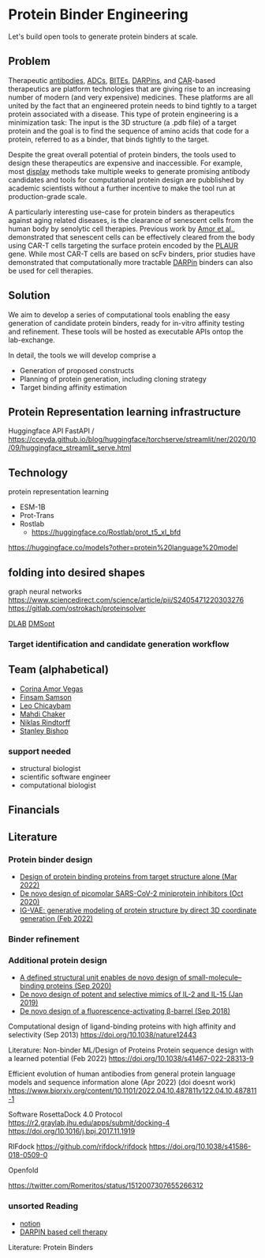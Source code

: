 # Protein Binder Engineering
Let's build open tools to generate protein binders at scale.

## Problem
Therapeutic [antibodies](https://en.wikipedia.org/wiki/Monoclonal_antibody), [ADCs](https://www.nature.com/articles/s41571-021-00470-8), [BITEs](https://en.wikipedia.org/wiki/Bi-specific_T-cell_engager), [DARPins](https://en.wikipedia.org/wiki/DARPin), and [CAR](https://en.wikipedia.org/wiki/Chimeric_antigen_receptor_T_cell)-based therapeutics are platform technologies that are giving rise to an increasing number of modern (and very expensive) medicines. These platforms are all united by the fact that an engineered protein needs to bind tightly to a target protein associated with a disease. This type of protein engineering is a minimization task: The input is the 3D structure (a .pdb file) of a target protein and the goal is to find the sequence of amino acids that code for a protein, referred to as a binder, that binds tightly to the target.

Despite the great overall potential of protein binders, the tools used to design these therapeutics are expensive and inaccessible. For example, most [display](https://en.wikipedia.org/wiki/Yeast_display) methods take multiple weeks to generate promising antibody candidates and tools for computational protein design are pubblished by academic scientists without a further incentive to make the tool run at production-grade scale. 

A particularly interesting use-case for protein binders as therapeutics against aging related diseases, is the clearance of senescent cells from the human body by senolytic cell therapies. Previous work by [Amor et al.](https://www.nature.com/articles/s41586-020-2403-9), demonstrated that senescent cells can be effectively cleared from the body using CAR-T cells targeting the surface protein encoded by the [PLAUR](https://www.genecards.org/cgi-bin/carddisp.pl?gene=PLAUR) gene. While most CAR-T cells are based on scFv binders, prior studies have demonstrated that computationally more tractable [DARPin](https://www.ncbi.nlm.nih.gov/pmc/articles/PMC4678647) binders can also be used for cell therapies.

## Solution
We aim to develop a series of computational tools enabling the easy generation of candidate protein binders, ready for in-vitro affinity testing and refinement. These tools will be hosted as executable APIs ontop the lab-exchange.

In detail, the tools we will develop comprise a 
* Generation of proposed constructs 
* Planning of protein generation, including cloning strategy
* Target binding affinity estimation


## Protein Representation learning infrastructure 


Huggingface API
FastAPI / https://cceyda.github.io/blog/huggingface/torchserve/streamlit/ner/2020/10/09/huggingface_streamlit_serve.html

## Technology
protein representation learning 
* ESM-1B
* Prot-Trans
* Rostlab
    * https://huggingface.co/Rostlab/prot_t5_xl_bfd

https://huggingface.co/models?other=protein%20language%20model

## folding into desired shapes
graph neural networks
https://www.sciencedirect.com/science/article/pii/S2405471220303276
https://gitlab.com/ostrokach/proteinsolver

[DLAB](https://github.com/oxpig/dlab-public)
[DMSopt](https://github.com/dahjan/DMS_opt)

### Target identification and candidate generation workflow

## Team (alphabetical)
* [Corina Amor Vegas](https://twitter.com/corina_amor_MD)
* [Finsam Samson](https://twitter.com/FinsamSamson)
* [Leo Chicaybam](https://twitter.com/leochicaybam)
* [Mahdi Chaker](https://twitter.com/MahdiMC)
* [Niklas Rindtorff](https://twitter.com/Niklas_TR)
* [Stanley Bishop](https://twitter.com/ScienceStanley)

### support needed
* structural biologist
* scientific software engineer
* computational biologist

## Financials


## Literature
### Protein binder design
* [Design of protein binding proteins from target structure alone (Mar 2022)](https://doi.org/10.1038/s41586-022-04654-9)
* [De novo design of picomolar SARS-CoV-2 miniprotein inhibitors (Oct 2020)](https://doi.org/10.1126/science.abd9909)
* [IG-VAE: generative modeling of protein structure by direct 3D coordinate generation (Feb 2022)](https://www.biorxiv.org/content/10.1101/2020.08.07.242347v2.full.pdf)

### Binder refinement



### Additional protein design 
* [A defined structural unit enables de novo design of small-molecule–binding proteins (Sep 2020)](https://doi.org/10.1126/science.abb8330)
* [De novo design of potent and selective mimics of IL-2 and IL-15 (Jan 2019)](https://doi.org/10.1038/s41586-018-0830-7)
* [De novo design of a fluorescence-activating β-barrel (Sep 2018)](https://doi.org/10.1038/s41586-018-0509-0)

Computational design of ligand-binding proteins with high affinity and selectivity (Sep 2013)
https://doi.org/10.1038/nature12443


Literature: Non-binder ML/Design of Proteins
Protein sequence design with a learned potential (Feb 2022)
https://doi.org/10.1038/s41467-022-28313-9

Efficient evolution of human antibodies from general protein language models and
sequence information alone (Apr 2022) (doi doesnt work)
https://www.biorxiv.org/content/10.1101/2022.04.10.487811v122.04.10.487811-1

Software
RosettaDock 4.0 Protocol
https://r2.graylab.jhu.edu/apps/submit/docking-4
https://doi.org/10.1016/j.bpj.2017.11.1919

RIFdock
https://github.com/rifdock/rifdock
https://doi.org/10.1038/s41586-018-0509-0

Openfold



https://twitter.com/Romeritos/status/1512007307655266312

### unsorted Reading
* [notion](https://www.notion.so/67a570bc9a97434f8126d06522709f9d) 
* [DARPIN based cell therapy](https://pubmed.ncbi.nlm.nih.gov/31548346/)


Literature: Protein Binders
